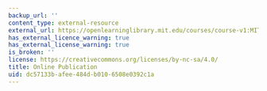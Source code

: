 ```yaml
---
backup_url: ''
content_type: external-resource
external_url: https://openlearninglibrary.mit.edu/courses/course-v1:MITx+11.154x+3T2018/about
has_external_licence_warning: true
has_external_license_warning: true
is_broken: ''
license: https://creativecommons.org/licenses/by-nc-sa/4.0/
title: Online Publication
uid: dc57133b-afee-484d-b010-6508e0392c1a
---
```

